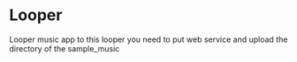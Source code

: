 # Looper
Looper music app
to this looper you need to put web service and upload the directory of the sample_music
